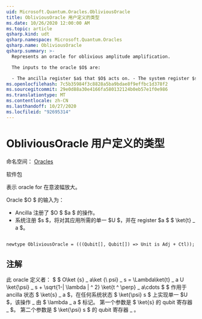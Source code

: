 ```yaml
---
uid: Microsoft.Quantum.Oracles.ObliviousOracle
title: ObliviousOracle 用户定义的类型
ms.date: 10/26/2020 12:00:00 AM
ms.topic: article
qsharp.kind: udt
qsharp.namespace: Microsoft.Quantum.Oracles
qsharp.name: ObliviousOracle
qsharp.summary: >-
  Represents an oracle for oblivious amplitude amplification.

  The inputs to the oracle $O$ are:

  - The ancilla register $a$ that $O$ acts on. - The system register $s$ on which the desired unitary $U$ is applied, post-selected on register $a$ being in state $\ket{t}\_a$.
ms.openlocfilehash: 7c5b35984f3c8828a5ba9bdae8f9effbc1d378f2
ms.sourcegitcommit: 29e0d88a30e4166fa580132124b0eb57e1f0e986
ms.translationtype: MT
ms.contentlocale: zh-CN
ms.lasthandoff: 10/27/2020
ms.locfileid: "92695314"
---
```

# <a name="obliviousoracle-user-defined-type"></a>ObliviousOracle 用户定义的类型

命名空间： [Oracles](xref:Microsoft.Quantum.Oracles)

软件包 [](https://nuget.org/packages/)


表示 oracle for 在意波幅放大。

Oracle $O $ 的输入为：

- Ancilla 注册了 $O $ $a $ 的操作。
- 系统注册 $s $，将对其应用所需的单一 $U $，并在 register $a $ $ \ket{t} \_ a $。

```qsharp

newtype ObliviousOracle = (((Qubit[], Qubit[]) => Unit is Adj + Ctl));
```



## <a name="remarks"></a>注解

此 oracle 定义者： $ $ O\ket {s} \_ a\ket {\ psi} \_ s = \Lambda\ket{t} \_ a U \ket{\psi} \_ s + \sqrt{1-| \lambda | ^ 2} \ket{t ^ \perp} \_ a\cdots $ $ 作用于 ancilla 状态 $ \ket{s} \_ a $，在任何系统状态 $ \ket{\psi} s $ 上实现单一 $U $，该操作 \_ 由 $ \lambda \_ a $ 标记。
第一个参数是 $ \ket{s} 的 qubit 寄存器 \_ $。 第二个参数是 $ \ket{\psi} s $ 的 qubit 寄存器 \_ 。
